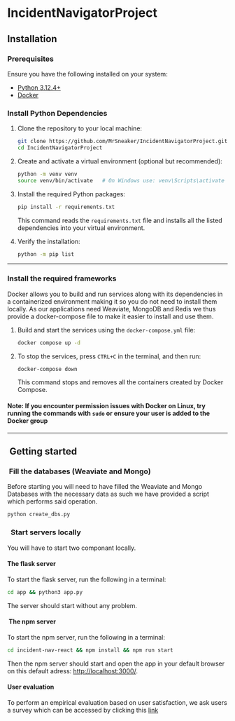 # IncidentNavigatorProject

## Installation

### Prerequisites

Ensure you have the following installed on your system:

- [Python 3.12.4+](https://www.python.org/downloads/)
- [Docker](https://www.docker.com/)

### Install Python Dependencies

1. Clone the repository to your local machine:

   ```bash
   git clone https://github.com/MrSneaker/IncidentNavigatorProject.git
   cd IncidentNavigatorProject
   ```

2. Create and activate a virtual environment (optional but recommended):

   ```bash
   python -m venv venv
   source venv/bin/activate   # On Windows use: venv\Scripts\activate
   ```

3. Install the required Python packages:

   ```bash
   pip install -r requirements.txt
   ```

   This command reads the `requirements.txt` file and installs all the listed dependencies into your virtual environment.

4. Verify the installation:

   ```bash
   python -m pip list
   ```

---

### Install the required frameworks

Docker allows you to build and run services along with its dependencies in a containerized environment making it so you do not need to install them locally. As our applications need Weaviate, MongoDB and Redis we thus provide a docker-compose file to make it easier to install and use them.

1. Build and start the services using the `docker-compose.yml` file:

   ```bash
   docker compose up -d
   ```

2. To stop the services, press `CTRL+C` in the terminal, and then run:

   ```bash
   docker-compose down
   ```

   This command stops and removes all the containers created by Docker Compose.

#### Note: If you encounter permission issues with Docker on Linux, try running the commands with `sudo` or ensure your user is added to the Docker group

---

##  Getting started

###  Fill the databases (Weaviate and Mongo)

Before starting you will need to have filled the Weaviate and Mongo Databases with the necessary data as such we have provided a script which performs said operation.

   ```python
   python create_dbs.py
   ```

###   Start servers locally

You will have to start two componant locally.

#### The flask server

To start the flask server, run the following in a terminal:

   ```bash
   cd app && python3 app.py
   ```

The server should start without any problem.

####  The npm server

To start the npm server, run the following in a terminal:

   ```bash
   cd incident-nav-react && npm install && npm run start
   ```

Then the npm server should start and open the app in your default browser on this default adress: <http://localhost:3000/>.

#### User evaluation

To perform an empirical evaluation based on user satisfaction, we ask users a survey which can be accessed by clicking this [link](https://docs.google.com/forms/d/e/1FAIpQLSeJjsLwA0piXQqG0LpePXWf8MYUIZXKDx7mvkezLxrdCmWIYQ/viewform?usp=header)

